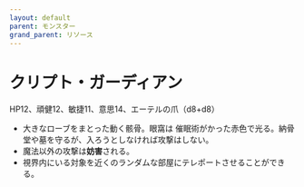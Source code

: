 ```yaml
---
layout: default
parent: モンスター
grand_parent: リソース
---
```


# クリプト・ガーディアン

HP12、頑健12、敏捷11、意思14、エーテルの爪（d8+d8）

- 大きなローブをまとった動く骸骨。眼窩は
催眠術がかった赤色で光る。納骨堂や墓を守るが、入ろうとしなければ攻撃はしない。
- 魔法以外の攻撃は**妨害**される。
- 視界内にいる対象を近くのランダムな部屋にテレポートさせることができる。
